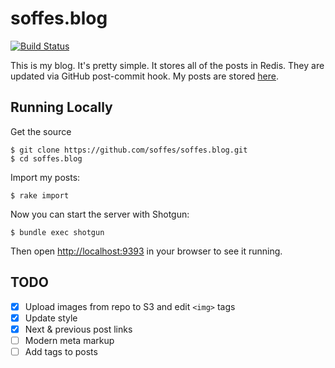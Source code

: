 # soffes.blog

[![Build Status](https://travis-ci.org/soffes/soffes.blog.svg?branch=master)](https://travis-ci.org/soffes/soffes.blog)

This is my blog. It's pretty simple. It stores all of the posts in Redis. They are updated via GitHub post-commit hook. My posts are stored [here](https://github.com/soffes/blog).


## Running Locally

Get the source

    $ git clone https://github.com/soffes/soffes.blog.git
    $ cd soffes.blog

Import my posts:

    $ rake import

Now you can start the server with Shotgun:

    $ bundle exec shotgun

Then open <http://localhost:9393> in your browser to see it running.


## TODO

- [x] Upload images from repo to S3 and edit `<img>` tags
- [x] Update style
- [x] Next & previous post links
- [ ] Modern meta markup
- [ ] Add tags to posts
